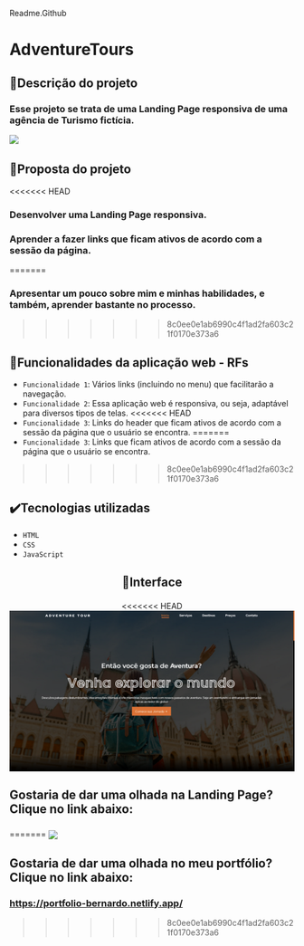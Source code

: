 Readme.Github

# AdventureTours

## 📱Descrição do projeto
### Esse projeto se trata de uma Landing Page responsiva de uma agência de Turismo fictícia.

<img src="http://img.shields.io/static/v1?label=STATUS&message=CONCLUIDO&color=GREEN&style=for-the-badge"/>

## 🎯Proposta do projeto

<<<<<<< HEAD
### Desenvolver uma Landing Page responsiva.
### Aprender a fazer links que ficam ativos de acordo com a sessão da página.
=======
### Apresentar um pouco sobre mim e minhas habilidades, e também, aprender bastante no processo.
>>>>>>> 8c0ee0e1ab6990c4f1ad2fa603c21f0170e373a6

## 🔨Funcionalidades da aplicação web - RFs

- `Funcionalidade 1`: Vários links (incluindo no menu) que facilitarão a navegação.
- `Funcionalidade 2`: Essa aplicação web é responsiva, ou seja, adaptável para diversos tipos de telas.
<<<<<<< HEAD
- `Funcionalidade 3`: Links do header que ficam ativos de acordo com a sessão da página que o usuário se encontra.
=======
- `Funcionalidade 3`: Links que ficam ativos de acordo com a sessão da página que o usuário se encontra.
>>>>>>> 8c0ee0e1ab6990c4f1ad2fa603c21f0170e373a6

## ✔️Tecnologias utilizadas

- `HTML`
- `CSS`
- `JavaScript`

## <p align="center">📱Interface</p>

<p align="center">
<<<<<<< HEAD
<img src="imagens/PrintTurismo.png" width="700px" align="center">
</p>

## Gostaria de dar uma olhada na Landing Page? Clique no link abaixo:
### 
=======
<img src="images/Portfolio.png" width="700px" align="center">
</p>

## Gostaria de dar uma olhada no meu portfólio? Clique no link abaixo:
### https://portfolio-bernardo.netlify.app/
>>>>>>> 8c0ee0e1ab6990c4f1ad2fa603c21f0170e373a6
